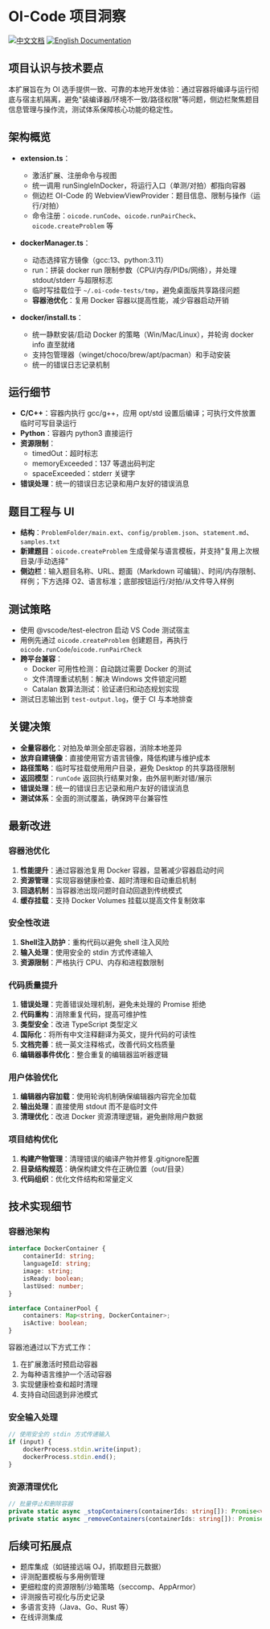 # OI-Code 项目洞察

[![中文文档](https://img.shields.io/badge/项目洞察-中文-red.svg)](i18n/chinese/PROJECT_INSIGHTS.md)
[![English Documentation](https://img.shields.io/badge/Project-Insights-blue.svg)](../../docs/PROJECT_INSIGHTS.md)

## 项目认识与技术要点

本扩展旨在为 OI 选手提供一致、可靠的本地开发体验：通过容器将编译与运行彻底与宿主机隔离，避免"装编译器/环境不一致/路径权限"等问题，侧边栏聚焦题目信息管理与操作流，测试体系保障核心功能的稳定性。

## 架构概览

- **extension.ts**：
  - 激活扩展、注册命令与视图
  - 统一调用 runSingleInDocker，将运行入口（单测/对拍）都指向容器
  - 侧边栏 OI-Code 的 WebviewViewProvider：题目信息、限制与操作（运行/对拍）
  - 命令注册：`oicode.runCode`、`oicode.runPairCheck`、`oicode.createProblem` 等

- **dockerManager.ts**：
  - 动态选择官方镜像（gcc:13、python:3.11）
  - run：拼装 docker run 限制参数（CPU/内存/PIDs/网络），并处理 stdout/stderr 与超限标志
  - 临时写挂载位于 `~/.oi-code-tests/tmp`，避免桌面版共享路径问题
  - **容器池优化**：复用 Docker 容器以提高性能，减少容器启动开销

- **docker/install.ts**：
  - 统一静默安装/启动 Docker 的策略（Win/Mac/Linux），并轮询 docker info 直至就绪
  - 支持包管理器（winget/choco/brew/apt/pacman）和手动安装
  - 统一的错误日志记录机制

## 运行细节

- **C/C++**：容器内执行 gcc/g++，应用 opt/std 设置后编译；可执行文件放置临时可写目录运行
- **Python**：容器内 python3 直接运行
- **资源限制**：
  - timedOut：超时标志
  - memoryExceeded：137 等退出码判定
  - spaceExceeded：stderr 关键字
- **错误处理**：统一的错误日志记录和用户友好的错误消息

## 题目工程与 UI

- **结构**：`ProblemFolder/main.ext`、`config/problem.json`、`statement.md`、`samples.txt`
- **新建题目**：`oicode.createProblem` 生成骨架与语言模板，并支持"复用上次根目录/手动选择"
- **侧边栏**：输入题目名称、URL、题面（Markdown 可编辑）、时间/内存限制、样例；下方选择 O2、语言标准；底部按钮运行/对拍/从文件导入样例

## 测试策略

- 使用 @vscode/test-electron 启动 VS Code 测试宿主
- 用例先通过 `oicode.createProblem` 创建题目，再执行 `oicode.runCode`/`oicode.runPairCheck`
- **跨平台兼容**：
  - Docker 可用性检测：自动跳过需要 Docker 的测试
  - 文件清理重试机制：解决 Windows 文件锁定问题
  - Catalan 数算法测试：验证递归和动态规划实现
- 测试日志输出到 `test-output.log`，便于 CI 与本地排查

## 关键决策

- **全量容器化**：对拍及单测全部走容器，消除本地差异
- **放弃自建镜像**：直接使用官方语言镜像，降低构建与维护成本
- **路径策略**：临时写挂载使用用户目录，避免 Desktop 的共享路径限制
- **返回模型**：`runCode` 返回执行结果对象，由外层判断对错/展示
- **错误处理**：统一的错误日志记录和用户友好的错误消息
- **测试体系**：全面的测试覆盖，确保跨平台兼容性

## 最新改进

### 容器池优化
1. **性能提升**：通过容器池复用 Docker 容器，显著减少容器启动时间
2. **资源管理**：实现容器健康检查、超时清理和自动重启机制
3. **回退机制**：当容器池出现问题时自动回退到传统模式
4. **缓存挂载**：支持 Docker Volumes 挂载以提高文件复制效率

### 安全性改进
1. **Shell注入防护**：重构代码以避免 shell 注入风险
2. **输入处理**：使用安全的 stdin 方式传递输入
3. **资源限制**：严格执行 CPU、内存和进程数限制

### 代码质量提升
1. **错误处理**：完善错误处理机制，避免未处理的 Promise 拒绝
2. **代码重构**：消除重复代码，提高可维护性
3. **类型安全**：改进 TypeScript 类型定义
4. **国际化**：将所有中文注释翻译为英文，提升代码的可读性
5. **文档完善**：统一英文注释格式，改善代码文档质量
6. **编辑器事件优化**：整合重复的编辑器监听器逻辑

### 用户体验优化
1. **编辑器内容加载**：使用轮询机制确保编辑器内容完全加载
2. **输出处理**：直接使用 stdout 而不是临时文件
3. **清理优化**：改进 Docker 资源清理逻辑，避免删除用户数据

### 项目结构优化
1. **构建产物管理**：清理错误的编译产物并修复.gitignore配置
2. **目录结构规范**：确保构建文件在正确位置（out/目录）
3. **代码组织**：优化文件结构和常量定义

## 技术实现细节

### 容器池架构
```typescript
interface DockerContainer {
    containerId: string;
    languageId: string;
    image: string;
    isReady: boolean;
    lastUsed: number;
}

interface ContainerPool {
    containers: Map<string, DockerContainer>;
    isActive: boolean;
}
```

容器池通过以下方式工作：
1. 在扩展激活时预启动容器
2. 为每种语言维护一个活动容器
3. 实现健康检查和超时清理
4. 支持自动回退到非池模式

### 安全输入处理
```typescript
// 使用安全的 stdin 方式传递输入
if (input) {
    dockerProcess.stdin.write(input);
    dockerProcess.stdin.end();
}
```

### 资源清理优化
```typescript
// 批量停止和删除容器
private static async _stopContainers(containerIds: string[]): Promise<void>
private static async _removeContainers(containerIds: string[]): Promise<void>
```

## 后续可拓展点

- 题库集成（如链接远端 OJ，抓取题目元数据）
- 评测配置模板与多用例管理
- 更细粒度的资源限制/沙箱策略（seccomp、AppArmor）
- 评测报告可视化与历史记录
- 多语言支持（Java、Go、Rust 等）
- 在线评测集成
